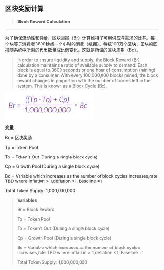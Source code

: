 ## 区块奖励计算

> #### Block Reward Calculation

---

为了确保流动性和供给，区块回报（Br）计算维持了可用供应与需求的比率。每个块等于消费者3600秒或一个小时的消费（挖掘）。每挖100万个区块，区块的回报随系统中所剩的代币数量成比例变化。这就是所谓的区块周期（Bc）。

> In order to ensure liquidity and supply, the Block Reward \(Br\) calculation maintains a ratio of available supply to demand. Each block is equal to 3600 seconds or one hour of consumption \(mining\) done by a consumer. With every 100,000,000 blocks mined, the block reward changes in proportion with the number of tokens left in the system. This is known as a Block Cycle \(Bc\).

![](/assets/calcofblock.png)

**变量**

Br = 区块奖励

Tp = Token Pool

To = Token’s Out \(During a single block cycle\)

Cp = Growth Pool \(During a single block cycle\)

Bc = Variable which increases as the number of block cycles increases,rate TBD where inflation &gt; 1,deflation &lt;1, Baseline =1

Total Token Supply: 1,000,000,000

>

>

>

>

> **Variables**
>
> Br = Block Reward
>
> Tp = Token Pool
>
> To = Token’s Out \(During a single block cycle\)
>
> Cp = Growth Pool \(During a single block cycle\)
>
> Bc = Variable which increases as the number of block cycles increases,rate TBD where inflation &gt; 1,deflation &lt;1, Baseline =1
>
> Total Token Supply: 1,000,000,000



